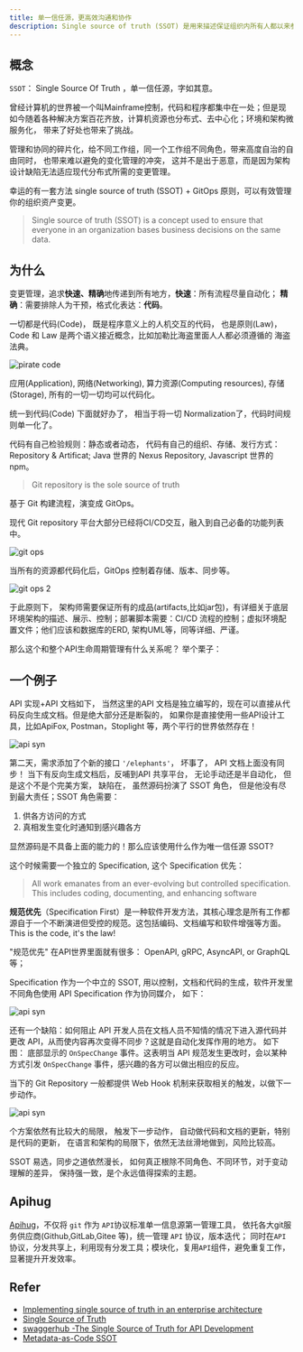 ```yaml
---
title: 单一信任源，更高效沟通和协作
description: Single source of truth (SSOT) 是用来描述保证组织内所有人都以来参考以来的的唯一数据.
---
```


## 概念

`SSOT`： Single Source Of Truth ，单一信任源，字如其意。

曾经计算机的世界被一个叫Mainframe控制，代码和程序都集中在一处；但是现如今随着各种解决方案百花齐放，计算机资源也分布式、去中心化；环境和架构微服务化， 带来了好处也带来了挑战。

管理和协同的碎片化，给不同工作组，同一个工作组不同角色，带来高度自治的自由同时， 也带来难以避免的变化管理的冲突， 这并不是出于恶意，而是因为架构设计缺陷无法适应现代分布式所需的变更管理。 

幸运的有一套方法 single source of truth (SSOT)  + GitOps 原则，可以有效管理你的组织资产变更。


> Single source of truth (SSOT) is a concept used to ensure that everyone in an organization bases business decisions on the same data. 

## 为什么

变更管理，追求**快速、精确**地传递到所有地方，**快速**：所有流程尽量自动化； **精确**：需要排除人为干预，格式化表达：**代码**。

一切都是代码(Code)， 既是程序意义上的人机交互的代码， 也是原则(Law)， Code 和 Law 是两个语义接近概念，比如加勒比海盗里面人人都必须遵循的 海盗法典。


![pirate code](../public/image/principles/pirates-code.webp)

应用(Application), 网络(Networking), 算力资源(Computing resources), 存储(Storage), 所有的一切一切均可以代码化。

统一到代码(Code) 下面就好办了， 相当于将一切 Normalization了，代码时间规则单一化了。

代码有自己检验规则：静态或者动态， 代码有自己的组织、存储、发行方式：Repository & Artificat; Java 世界的 Nexus Repository, Javascript 世界的 npm。

> Git repository is the sole source of truth

基于 Git 构建流程，演变成  GitOps。

现代 Git repository 平台大部分已经将CI/CD交互，融入到自己必备的功能列表中。

![git ops](../public/image/principles/git-op1.webp)

当所有的资源都代码化后，GitOps 控制着存储、版本、同步等。

![git ops 2](../public/image/principles/git-op2.webp)

于此原则下， 架构师需要保证所有的成品(artifacts,比如jar包)，有详细关于底层环境架构的描述、展示、控制；部署脚本需要：CI/CD 流程的控制；虚拟环境配置文件；他们应该和数据库的ERD, 架构UML等，同等详细、严谨。

那么这个和整个API生命周期管理有什么关系呢？ 举个栗子：

## 一个例子

API 实现+API 文档如下， 当然这里的API 文档是独立编写的，现在可以直接从代码反向生成文档。但是绝大部分还是断裂的， 如果你是直接使用一些API设计工具，比如ApiFox, Postman，Stoplight 等，两个平行的世界依然存在！

![api syn](../public/image/principles/api-syn-1.webp)

第二天，需求添加了个新的接口 `'/elephants'`， 坏事了， API 文档上面没有同步！
当下有反向生成文档后，反哺到API 共享平台， 无论手动还是半自动化， 但是这个不是个完美方案， 缺陷在， 虽然源码扮演了 SSOT 角色， 但是他没有尽到最大责任；SSOT 角色需要：

1. 供各方访问的方式
2. 真相发生变化时通知到感兴趣各方

显然源码是不具备上面的能力的！那么应该使用什么作为唯一信任源 SSOT?

这个时候需要一个独立的 Specification, 这个 Specification 优先：

> All work emanates from an ever-evolving but controlled specification. This includes coding, documenting, and enhancing software

**规范优先**（Specification First）是一种软件开发方法，其核心理念是所有工作都源自于一个不断演进但受控的规范。这包括编码、文档编写和软件增强等方面。  This is the code, it's the law!

"规范优先" 在API世界里面就有很多：  OpenAPI, gRPC, AsyncAPI, or GraphQL 等；

Specification 作为一个中立的 SSOT, 用以控制，文档和代码的生成，软件开发里不同角色使用 API Specification 作为协同媒介， 如下：

![api syn](../public/image/principles/api-syn-2.webp)

还有一个缺陷：如何阻止 API 开发人员在文档人员不知情的情况下进入源代码并更改 API，从而使内容再次变得不同步？这就是自动化发挥作用的地方。
如下图： 底部显示的 `OnSpecChange` 事件。这表明当 API 规范发生更改时，会以某种方式引发 `OnSpecChange` 事件，感兴趣的各方可以做出相应的反应。

当下的 Git Repository 一般都提供 Web Hook 机制来获取相关的触发，以做下一步动作。

![api syn](../public/image/principles/api-syn-3.webp)

个方案依然有比较大的局限， 触发下一步动作， 自动做代码和文档的更新，特别是代码的更新， 在语言和架构的局限下，依然无法丝滑地做到，风险比较高。

SSOT 易选，同步之道依然漫长， 如何真正根除不同角色、不同环节，对于变动理解的差异， 保持强一致，是个永远值得探索的主题。

## Apihug

[Apihug](https://www.apihug.com)，不仅将 `git` 作为 `API`协议标准单一信息源第一管理工具， 依托各大git服务供应商(Github,GitLab,Gitee 等)，统一管理 `API` 协议，版本迭代； 同时在`API`协议，分发共享上，利用现有分发工具；模块化，复用`API`组件，避免重复工作，显著提升开发效率。

## Refer

- [Implementing single source of truth in an enterprise architecture](https://www.redhat.com/architect/single-source-truth-architecture)
- [Single Source of Truth](https://www.talend.com/resources/single-source-truth/)
- [swaggerhub -The Single Source of Truth for API Development](https://swagger.io/tools/swaggerhub/)
- [Metadata-as-Code SSOT](https://hackolade.com/metadata-as-code.html)

